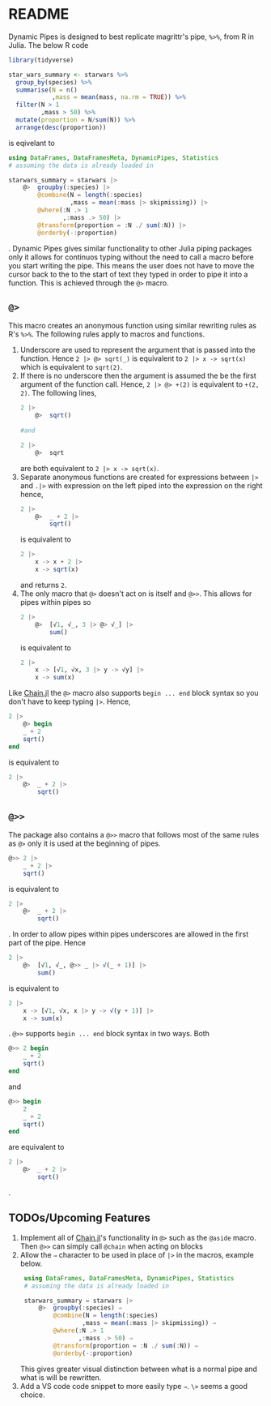 # README
Dynamic Pipes is designed to best replicate magrittr's pipe, `%>%`, from R in Julia. The below R code
```R
library(tidyverse)

star_wars_summary <- starwars %>%
  group_by(species) %>%
  summarise(N = n()
            ,mass = mean(mass, na.rm = TRUE)) %>%
  filter(N > 1
         ,mass > 50) %>% 
  mutate(proportion = N/sum(N)) %>% 
  arrange(desc(proportion))
```
is eqivelant to 
```julia
using DataFrames, DataFramesMeta, DynamicPipes, Statistics
# assuming the data is already loaded in

starwars_summary = starwars |>
    @>  groupby(:species) |>
        @combine(N = length(:species)
                 ,mass = mean(:mass |> skipmissing)) |>
        @where(:N .> 1
               ,:mass .> 50) |>
        @transform(proportion = :N ./ sum(:N)) |>
        @orderby(-:proportion)
```

. Dynamic Pipes gives similar functionality to other Julia piping packages only it allows for continuos typing without the need to call a macro before you start writing the pipe. This means the user does not have to move the cursor back to the to the start of text they typed in order to pipe it into a function. This is achieved through the `@>` macro. 

## `@>` 
This macro creates an anonymous function using similar rewriting rules as R's `%>%`. The following rules apply to macros and functions. 

1. Underscore are used to represent the argument that is passed into the function. Hence `2 |> @> sqrt(_)` is equivalent to `2 |> x -> sqrt(x)` which is equivalent to `sqrt(2)`.
2. If there is no underscore then the argument is assumed the be the first argument of the function call. Hence, `2 |> @> +(2)` is equivalent to `+(2, 2)`. The following lines,
    ```julia
    2 |> 
        @>  sqrt()
        
    #and
    
    2 |>
        @>  sqrt 
    ```
    are both equivalent to `2 |> x -> sqrt(x)`.
3. Separate anonymous functions are created for expressions between `|>` and `.|>` with expression on the left piped into the expression on the right hence,
    ```julia
    2 |>
        @>  _ + 2 |>
            sqrt()
    ```
    is equivalent to 
    ```julia 
    2 |>
        x -> x + 2 |>
        x -> sqrt(x)
    ```
    and returns `2`.
4. The only macro that `@>` doesn't act on is itself and `@>>`. This allows for pipes within pipes so
    ```julia
    2 |>
        @>  [√1, √_, 3 |> @> √_] |>
            sum()
    ```
    is equivalent to 
    ```julia
    2 |>
        x -> [√1, √x, 3 |> y -> √y] |>
        x -> sum(x)
    ```
    
Like [Chain.jl](https://github.com/jkrumbiegel/Chain.jl) the `@>` macro also supports `begin ... end` block syntax so you don't have to keep typing `|>`. Hence,
```julia
2 |> 
    @> begin
    _ + 2
    sqrt()
end
```
is equivalent to 
```julia
2 |> 
    @>  _ + 2 |>
        sqrt()
```
## `@>>`
The package also contains a `@>>` macro that follows most of the same rules as `@>` only it is used at the beginning of pipes.
```julia
@>> 2 |>
    _ + 2 |>
    sqrt()
```
is equivalent to 
```julia
2 |> 
    @>  _ + 2 |>
        sqrt()
```
. In order to allow pipes within pipes underscores are allowed in the first part of the pipe. Hence 
```julia 
2 |>
    @>  [√1, √_, @>> _ |> √(_ + 1)] |>
        sum()
``` 
is equivalent to 
```julia
2 |>
    x -> [√1, √x, x |> y -> √(y + 1)] |>
    x -> sum(x)
```
. `@>>` supports `begin ... end` block syntax in two ways. Both 
```julia 
@>> 2 begin
    _ + 2 
    sqrt()
end
```
and 
```julia
@>> begin
    2
    _ + 2 
    sqrt()
end
```
are equivalent to 
```julia 
2 |>
    @>  _ + 2 |>
        sqrt()
```
.
## TODOs/Upcoming Features
1. Implement all of [Chain.jl](https://github.com/jkrumbiegel/Chain.jl)'s functionality in `@>` such as the `@aside` macro. Then `@>>` can simply call `@chain` when acting on blocks
2. Allow the `⇒` character to be used in place of `|>` in the macros, example below.
   ```julia
    using DataFrames, DataFramesMeta, DynamicPipes, Statistics
    # assuming the data is already loaded in

    starwars_summary = starwars |>
        @>  groupby(:species) ⇒
            @combine(N = length(:species)
                    ,mass = mean(:mass |> skipmissing)) ⇒
            @where(:N .> 1
                   ,:mass .> 50) ⇒
            @transform(proportion = :N ./ sum(:N)) ⇒
            @orderby(-:proportion)
    ```
    This gives greater visual distinction between what is a normal pipe and what is will be rewritten.
3. Add a VS code code snippet to more easily type `⇒`. `\>` seems a good choice. 